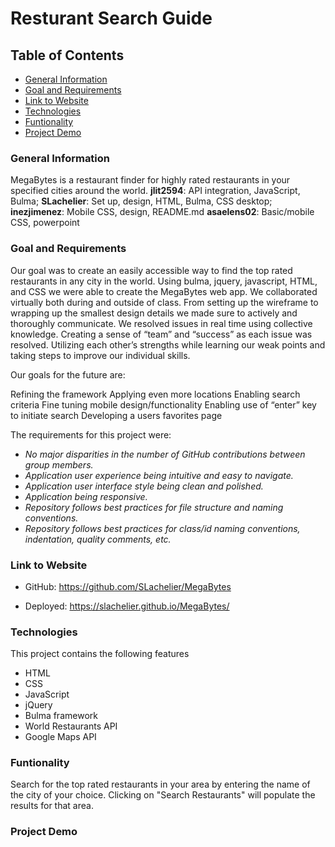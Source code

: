 # Resturant Search Guide

## Table of Contents

* [General Information](#General-Inforamtion)
* [Goal and Requirements](#Goal-and-requirements)
* [Link to Website](#Link-to-Website)
* [Technologies](#Technologies)
* [Funtionality](#Funtionality)
* [Project Demo](#Project-Demo)

### General Information

MegaBytes is a restaurant finder for highly rated restaurants in your specified cities around the world. 
**jlit2594**: API integration, JavaScript, Bulma;
**SLachelier**: Set up, design, HTML, Bulma, CSS desktop; 
**inezjimenez**: Mobile CSS, design, README.md 
**asaelens02**: Basic/mobile CSS, powerpoint

### Goal and Requirements

Our goal was to create an easily accessible way to find the top rated restaurants in any city in the world. Using bulma, jquery, javascript, HTML, and CSS we were able to create the MegaBytes web app. We collaborated virtually both during and outside of class. From setting up the wireframe to wrapping up the smallest design details we made sure to actively and thoroughly communicate. We resolved issues in real time using collective knowledge. Creating a sense of “team” and “success” as each issue was resolved. Utilizing each other’s strengths while learning our weak points and taking steps to improve our individual skills. 

Our goals for the future are:

Refining the framework 
Applying even more locations
Enabling search criteria
Fine tuning mobile design/functionality
Enabling use of “enter” key to initiate search
Developing a users favorites page

The requirements for this project were:

* *No major disparities in the number of GitHub contributions between group members.*
* *Application user experience being intuitive and easy to navigate.*
* *Application user interface style being clean and polished.*
* *Application being responsive.*
* *Repository follows best practices for file structure and naming conventions.*
* *Repository follows best practices for class/id naming conventions, indentation, quality comments, etc.*

### Link to Website

* GitHub: https://github.com/SLachelier/MegaBytes

* Deployed: https://slachelier.github.io/MegaBytes/

### Technologies

This project contains the following features

* HTML
* CSS
* JavaScript
* jQuery
* Bulma framework
* World Restaurants API
* Google Maps API

### Funtionality

Search for the top rated restaurants in your area by entering the name of the city of your choice. Clicking on "Search Restaurants" will populate the results for that area.

### Project Demo



